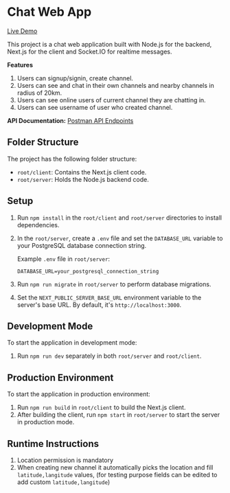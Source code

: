 # Chat Web App

[Live Demo](https://chat-app.alihussnainrb.com/)

This project is a chat web application built with Node.js for the backend, Next.js for the client and Socket.IO for realtime messages.

**Features**

1. Users can signup/signin, create channel.
2. Users can see and chat in their own channels and nearby channels in radius of 20km.
3. Users can see online users of current channel they are chatting in.
4. Users can see username of user who created channel.

**API Documentation:** [Postman API Endpoints](https://documenter.getpostman.com/view/12373135/2s9Ye8eufs)

## Folder Structure

The project has the following folder structure:

- `root/client`: Contains the Next.js client code.
- `root/server`: Holds the Node.js backend code.

## Setup

1. Run `npm install` in the `root/client` and `root/server` directories to install dependencies.
2. In the `root/server`, create a `.env` file and set the `DATABASE_URL` variable to your PostgreSQL database connection string.

   Example `.env` file in `root/server`:

   ```plaintext
   DATABASE_URL=your_postgresql_connection_string
   ```

3. Run `npm run migrate` in `root/server` to perform database migrations.

4. Set the `NEXT_PUBLIC_SERVER_BASE_URL` environment variable to the server's base URL. By default, it's `http://localhost:3000`.

## Development Mode

To start the application in development mode:

1. Run `npm run dev` separately in both `root/server` and `root/client`.

## Production Environment

To start the application in production environment:

1. Run `npm run build` in `root/client` to build the Next.js client.
2. After building the client, run `npm start` in `root/server` to start the server in production mode.

## Runtime Instructions

1. Location permission is mandatory
2. When creating new channel it automatically picks the location and fill `latitude,langitude` values, (for testing purpose fields can be edited to add custom `latitude,langitude`)
